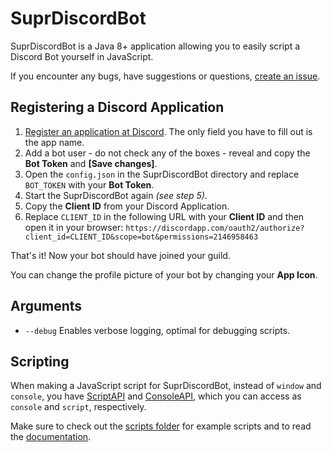 # SuprDiscordBot

SuprDiscordBot is a Java 8+ application allowing you to easily script a Discord Bot yourself in JavaScript.

If you encounter any bugs, have suggestions or questions, [create an issue](https://github.com/timmyrs/SuprDiscordBot/issues/new).

## Registering a Discord Application

1. [Register an application at Discord](https://discordapp.com/developers/applications/). The only field you have to fill out is the app name.
2. Add a bot user - do not check any of the boxes - reveal and copy the **Bot Token** and **[Save changes]**.
3. Open the `config.json` in the SuprDiscordBot directory and replace `BOT_TOKEN` with your **Bot Token**.
4. Start the SuprDiscordBot again *(see step 5)*.
5. Copy the **Client ID** from your Discord Application.
6. Replace `CLIENT_ID` in the following URL with your **Client ID** and then open it in your browser: `https://discordapp.com/oauth2/authorize?client_id=CLIENT_ID&scope=bot&permissions=2146958463`

That's it! Now your bot should have joined your guild.

You can change the profile picture of your bot by changing your **App Icon**.

## Arguments

- `--debug` Enables verbose logging, optimal for debugging scripts.

## Scripting

When making a JavaScript script for SuprDiscordBot, instead of `window` and `console`, you have [ScriptAPI](https://timmyrs.github.io/SuprDiscordBot/?de/timmyrs/suprdiscordbot/apis/ScriptAPI.html) and [ConsoleAPI](https://timmyrs.github.io/SuprDiscordBot/?de/timmyrs/suprdiscordbot/apis/ConsoleAPI.html), which you can access as `console` and  `script`, respectively.

Make sure to check out the [scripts folder](https://github.com/timmyrs/SuprDiscordBot/tree/master/scripts) for example scripts and to read the [documentation](https://timmyrs.github.io/SuprDiscordBot/index.html?de/timmyrs/suprdiscordbot/structures/package-summary.html).
